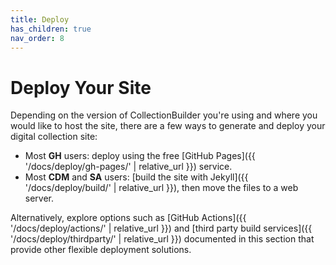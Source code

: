 ```yaml
---
title: Deploy
has_children: true
nav_order: 8
---
```


# Deploy Your Site

Depending on the version of CollectionBuilder you're using and where you would like to host the site, there are a few ways to generate and deploy your digital collection site: 

- Most **GH** users: deploy using the free [GitHub Pages]({{ '/docs/deploy/gh-pages/' | relative_url }}) service.
- Most **CDM** and **SA** users: [build the site with Jekyll]({{ '/docs/deploy/build/' | relative_url }}), then move the files to a web server. 

Alternatively, explore options such as [GitHub Actions]({{ '/docs/deploy/actions/' | relative_url }}) and [third party build services]({{ '/docs/deploy/thirdparty/' | relative_url }}) documented in this section that provide other flexible deployment solutions.
